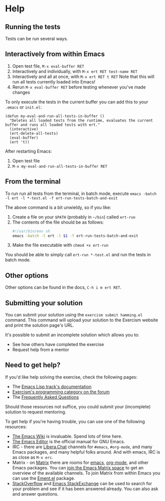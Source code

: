 # Help

## Running the tests

Tests can be run several ways.

## Interactively from within Emacs

1. Open test file, `M-x eval-buffer RET`
2. Interactively and individually, with `M-x ert RET test-name RET`
3. Interactively and all at once, with `M-x ert RET t RET`
   Note that this will run all tests currently loaded into Emacs!
4. Rerun `M-x eval-buffer RET` before testing whenever you've made changes

To only execute the tests in the current buffer you can add this to your `.emacs` or `init.el`:

```elisp
(defun my-eval-and-run-all-tests-in-buffer ()
  "Deletes all loaded tests from the runtime, evaluates the current buffer and runs all loaded tests with ert."
  (interactive)
  (ert-delete-all-tests)
  (eval-buffer)
  (ert 't))
```

After restarting Emacs:

1. Open test file
2. `M-x my-eval-and-run-all-tests-in-buffer RET`

## From the terminal

To run run all tests from the terminal, in batch mode, execute `emacs -batch -l ert -l *-test.el -f ert-run-tests-batch-and-exit`

The above command is a bit unwieldy, so if you like:

1. Create a file on your `$PATH` (probably in `~/bin`) called `ert-run`
2. The contents of the file should be as follows:
   ```sh
   #!/usr/bin/env sh
   emacs -batch -l ert -l $1 -f ert-run-tests-batch-and-exit
   ```
3. Make the file executable with `chmod +x ert-run`

You should be able to simply call `ert-run *-test.el` and run the tests
in batch mode.

## Other options

Other options can be found in the docs, `C-h i m ert RET`.

## Submitting your solution

You can submit your solution using the `exercism submit hamming.el` command.
This command will upload your solution to the Exercism website and print the solution page's URL.

It's possible to submit an incomplete solution which allows you to:

- See how others have completed the exercise
- Request help from a mentor

## Need to get help?

If you'd like help solving the exercise, check the following pages:

- The [Emacs Lisp track's documentation](https://exercism.org/docs/tracks/emacs-lisp)
- [Exercism's programming category on the forum](https://forum.exercism.org/c/programming/5)
- The [Frequently Asked Questions](https://exercism.org/docs/using/faqs)

Should those resources not suffice, you could submit your (incomplete) solution to request mentoring.

To get help if you're having trouble, you can use one of the following resources:

- [The Emacs Wiki](http://emacswiki.org/) is invaluable. Spend lots of time here.
- [The Emacs Editor](http://www.gnu.org/software/emacs/manual/html_node/emacs/index.html) is the official manual for GNU Emacs.
- IRC - there are [Libera.Chat](https://libera.chat/) channels for `#emacs`, `#org-mode`, and many Emacs
  packages, and many helpful folks around. And with emacs, IRC is as close as
  `M-x erc`.
- Matrix - on [Matrix](https://matrix.org/) there are rooms for [emacs](https://matrix.to/#/#emacs:matrix.org), [org-mode](https://matrix.to/#/#org-mode:matrix.org), and other Emacs packages.
  You can [join the Emacs Matrix space](https://matrix.to/#/#emacs-space:matrix.org) to get an overview of the available channels.
  To join Matrix from within Emacs you can use the [Ement.el](https://github.com/alphapapa/ement.el) package.
- [StackOverflow](http://stackoverflow.com/questions/tagged/elisp) and [Emacs StackExchange](https://emacs.stackexchange.com/questions/tagged/elisp) can be used to search for your problem and see if it has been answered already. You can also ask and answer questions.
